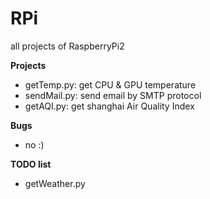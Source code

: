 # RPi
all projects of RaspberryPi2

__Projects__

* getTemp.py: get CPU & GPU temperature
* sendMail.py: send email by SMTP protocol
* getAQI.py: get shanghai Air Quality Index

__Bugs__
* no :)

__TODO list__

* getWeather.py

